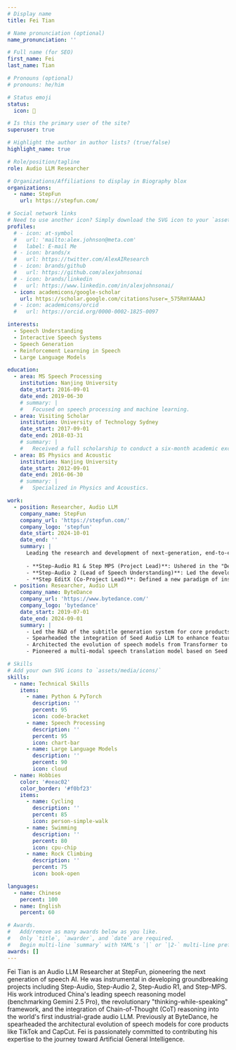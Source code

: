 ```yaml
---
# Display name
title: Fei Tian

# Name pronunciation (optional)
name_pronunciation: ''

# Full name (for SEO)
first_name: Fei
last_name: Tian

# Pronouns (optional)
# pronouns: he/him

# Status emoji
status:
  icon: 🚀

# Is this the primary user of the site?
superuser: true

# Highlight the author in author lists? (true/false)
highlight_name: true

# Role/position/tagline
role: Audio LLM Researcher

# Organizations/Affiliations to display in Biography blox
organizations:
  - name: StepFun
    url: https://stepfun.com/

# Social network links
# Need to use another icon? Simply download the SVG icon to your `assets/media/icons/` folder.
profiles:
  # - icon: at-symbol
  #   url: 'mailto:alex.johnson@meta.com'
  #   label: E-mail Me
  # - icon: brands/x
  #   url: https://twitter.com/AlexAIResearch
  # - icon: brands/github
  #   url: https://github.com/alexjohnsonai
  # - icon: brands/linkedin
  #   url: https://www.linkedin.com/in/alexjohnsonai/
  - icon: academicons/google-scholar
    url: https://scholar.google.com/citations?user=_575RmYAAAAJ
  # - icon: academicons/orcid
  #   url: https://orcid.org/0000-0002-1825-0097

interests:
  - Speech Understanding
  - Interactive Speech Systems
  - Speech Generation
  - Reinforcement Learning in Speech
  - Large Language Models

education:
  - area: MS Speech Processing
    institution: Nanjing University
    date_start: 2016-09-01
    date_end: 2019-06-30
    # summary: |
    #   Focused on speech processing and machine learning.
  - area: Visiting Scholar
    institution: University of Technology Sydney
    date_start: 2017-09-01
    date_end: 2018-03-31
    # summary: |
    #   Received a full scholarship to conduct a six-month academic exchange at the Centre for Audio, Acoustics and Vibration (CAAV). Participated in research on speech enhancement and active noise control.
  - area: BS Physics and Acoustic
    institution: Nanjing University
    date_start: 2012-09-01
    date_end: 2016-06-30
    # summary: |
    #   Specialized in Physics and Acoustics.

work:
  - position: Researcher, Audio LLM
    company_name: StepFun
    company_url: 'https://stepfun.com/'
    company_logo: 'stepfun'
    date_start: 2024-10-01
    date_end: ''
    summary: |
      Leading the research and development of next-generation, end-to-end Audio LLMs, specializing in advanced speech understanding, interactive systems, and reinforcement learning.
      
      - **Step-Audio R1 & Step MPS (Project Lead)**: Ushered in the "Deepseek R1 moment" for audio LLMs by developing China's #1 speech reasoning model, directly benchmarking Gemini 2.5 Pro in perception and reasoning. Pioneered the revolutionary Step MPS (Mind-Paced Speaking) "dual-brain" framework, a global-first solution that enables complex CoT reasoning and highly empathetic, human-like interaction with zero additional latency, achieving true real-time "thinking-while-speaking."
      - **Step-Audio 2 (Lead of Speech Understanding)**: Led the development of the world's first industrial-grade end-to-end audio LLM with deep thinking capabilities. Introduced Chain-of-Thought (CoT) reasoning and audio reinforcement learning into speech models for the first time, achieving SOTA performance across ASR, paralinguistic understanding (emotion, tone, music), and reasoning tasks for both open-source and proprietary models. [arXiv:2507.16632]
      - **Step EditX (Co-Project Lead)**: Defined a new paradigm of instruction-based "conversational creation" for audio editing. Developed a groundbreaking model capable of zero-shot TTS, style transfer (30+ styles), emotion enhancement (14+ emotions), and one-click restoration. Achieved the industry's first semantic-level, context-aware audio editing (insertion, deletion, modification) based on natural language prompts, ensuring perfect preservation of timbre and prosody.
  - position: Researcher, Audio LLM
    company_name: ByteDance
    company_url: 'https://www.bytedance.com/'
    company_logo: 'bytedance'
    date_start: 2019-07-01
    date_end: 2024-09-01
    summary: |
      - Led the R&D of the subtitle generation system for core products including TikTok, Douyin, CapCut and Jianying, serving millions of daily requests.
      - Spearheaded the integration of Seed Audio LLM to enhance features like personalized captions, context-aware adaptation, and text normalization (ITN).
      - Architected the evolution of speech models from Transformer to Seed Audio LLM, reducing error rates by over 20% and increasing user satisfaction scores to 4.5/5.0.
      - Pioneered a multi-modal speech translation model based on Seed Audio LLM that outperformed Google, Gemini & Qwen, raising dubbing quality scores from 40% to over 85%.

# Skills
# Add your own SVG icons to `assets/media/icons/`
skills:
  - name: Technical Skills
    items:
      - name: Python & PyTorch
        description: ''
        percent: 95
        icon: code-bracket
      - name: Speech Processing
        description: ''
        percent: 95
        icon: chart-bar
      - name: Large Language Models
        description: ''
        percent: 90
        icon: cloud
  - name: Hobbies
    color: '#eeac02'
    color_border: '#f0bf23'
    items:
      - name: Cycling
        description: ''
        percent: 85
        icon: person-simple-walk
      - name: Swimming
        description: ''
        percent: 80
        icon: cpu-chip
      - name: Rock Climbing
        description: ''
        percent: 75
        icon: book-open

languages:
  - name: Chinese
    percent: 100
  - name: English
    percent: 60

# Awards.
#   Add/remove as many awards below as you like.
#   Only `title`, `awarder`, and `date` are required.
#   Begin multi-line `summary` with YAML's `|` or `|2-` multi-line prefix and indent 2 spaces below.
awards: []
---
```


Fei Tian is an Audio LLM Researcher at StepFun, pioneering the next generation of speech AI. He was instrumental in developing groundbreaking projects including Step-Audio, Step-Audio 2, Step-Audio R1, and Step-MPS. His work introduced China's leading speech reasoning model (benchmarking Gemini 2.5 Pro), the revolutionary "thinking-while-speaking" framework, and the integration of Chain-of-Thought (CoT) reasoning into the world's first industrial-grade audio LLM. Previously at ByteDance, he spearheaded the architectural evolution of speech models for core products like TikTok and CapCut. Fei is passionately committed to contributing his expertise to the journey toward Artificial General Intelligence.